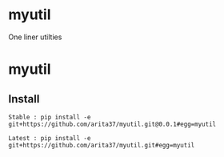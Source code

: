 # myutil
One liner utilties


# myutil


## Install

    Stable : pip install -e git+https://github.com/arita37/myutil.git@0.0.1#egg=myutil

    Latest : pip install -e git+https://github.com/arita37/myutil.git#egg=myutil
    
    
    
